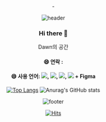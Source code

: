 <div align="center">-
  
![header](https://capsule-render.vercel.app/api?type=waving&color=gradient&height=150&section=header&text=GD%20home&fontSize=40&animation=fadeIn)

  ### Hi there 👋
Dawn의 공간

  #### 😄 연락 : <a img src="https://img.shields.io/badge/노션-beige??style=for-the-badge&logo=Notion&logoColor=#000000"/></a>

  #### 😄 사용 언어: <img src="https://img.shields.io/badge/포토샵-beige??style=for-the-badge&logo=Adobe Photoshop&logoColor=31A8FF"/>, <img src="https://img.shields.io/badge/일러스트레이터-beige??style=for-the-badge&logo=Adobe Illustrator&logoColor=FF9A00"/>, <img src="https://img.shields.io/badge/CSS3-beige??style=for-the-badge&logo=CSS3&logoColor=1572B6"/>, <img src="https://img.shields.io/badge/JS-beige??style=for-the-badge&logo=JavaScript&logoColor=F7DF1E"/> + Figma

[![Top Langs](https://github-readme-stats.vercel.app/api/top-langs/?username=anuraghazra)](https://github.com/anuraghazra/github-readme-stats)
![Anurag's GitHub stats](https://github-readme-stats.vercel.app/api?username=ochor)


![footer](https://capsule-render.vercel.app/api?type=waving&color=gradient&height=150&section=footer&text=&fontSize=40&animation=fadeIn)

[![Hits](https://hits.seeyoufarm.com/api/count/incr/badge.svg?url=https%3A%2F%2Fgithub.com%2Fochor%2Fochor&count_bg=%233DACC8&title_bg=%23131313&icon=azurepipelines.svg&icon_color=%23E7E7E7&title=%EB%B0%A9%EB%AC%B8%EC%9E%90%EC%88%98&edge_flat=false)](https://hits.seeyoufarm.com)
</div>



<!--
**ochor/ochor** is a ✨ _special_ ✨ repository because its `README.md` (this file) appears on your GitHub profile.
Here are some ideas to get you started:
- 🔭 I’m currently working on ...
- 🌱 I’m currently learning ...
- 👯 I’m looking to collaborate on ...
- 🤔 I’m looking for help with ...
- 💬 Ask me about ...
- 📫 How to reach me: ...
- ⚡ Fun fact: ...
-->
